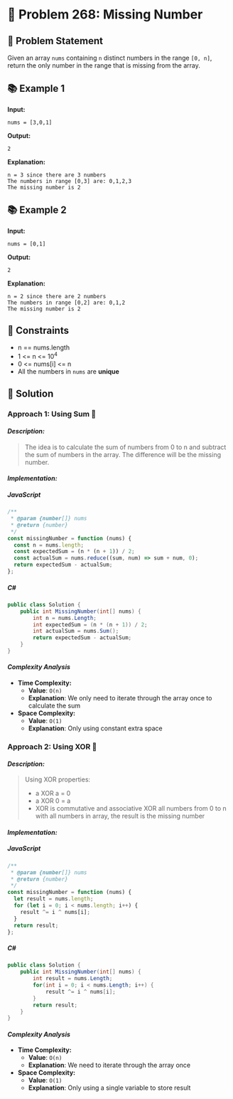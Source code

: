 # 💬 Problem 268: Missing Number

## 📝 Problem Statement

Given an array `nums` containing `n` distinct numbers in the range `[0, n]`, return the only number in the range that is missing from the array.

## 📚 Example 1

**Input:**

```
nums = [3,0,1]
```

**Output:**

```
2
```

**Explanation:**

```
n = 3 since there are 3 numbers
The numbers in range [0,3] are: 0,1,2,3
The missing number is 2
```

## 📚 Example 2

**Input:**

```
nums = [0,1]
```

**Output:**

```
2
```

**Explanation:**

```
n = 2 since there are 2 numbers
The numbers in range [0,2] are: 0,1,2
The missing number is 2
```

## 📏 Constraints

- n == nums.length
- 1 <= n <= 10<sup>4</sup>
- 0 <= nums[i] <= n
- All the numbers in `nums` are **unique**

## 🎯 Solution

### Approach 1: Using Sum 🚀

#### _Description:_

> The idea is to calculate the sum of numbers from 0 to n and subtract the sum of numbers in the array.
> The difference will be the missing number.

#### _Implementation:_

##### JavaScript

```javascript
/**
 * @param {number[]} nums
 * @return {number}
 */
const missingNumber = function (nums) {
  const n = nums.length;
  const expectedSum = (n * (n + 1)) / 2;
  const actualSum = nums.reduce((sum, num) => sum + num, 0);
  return expectedSum - actualSum;
};
```

##### C#

```csharp
public class Solution {
    public int MissingNumber(int[] nums) {
        int n = nums.Length;
        int expectedSum = (n * (n + 1)) / 2;
        int actualSum = nums.Sum();
        return expectedSum - actualSum;
    }
}
```

#### _Complexity Analysis_

- **Time Complexity:**
  - **Value**: `O(n)`
  - **Explanation**: We only need to iterate through the array once to calculate the sum
- **Space Complexity:**
  - **Value**: `O(1)`
  - **Explanation**: Only using constant extra space

### Approach 2: Using XOR 🚀

#### _Description:_

> Using XOR properties:
> - a XOR a = 0
> - a XOR 0 = a
> - XOR is commutative and associative
>   XOR all numbers from 0 to n with all numbers in array, the result is the missing number

#### _Implementation:_

##### JavaScript

```javascript
/**
 * @param {number[]} nums
 * @return {number}
 */
const missingNumber = function (nums) {
  let result = nums.length;
  for (let i = 0; i < nums.length; i++) {
    result ^= i ^ nums[i];
  }
  return result;
};
```

##### C#

```csharp
public class Solution {
    public int MissingNumber(int[] nums) {
        int result = nums.Length;
        for(int i = 0; i < nums.Length; i++) {
            result ^= i ^ nums[i];
        }
        return result;
    }
}
```

#### _Complexity Analysis_

- **Time Complexity:**
  - **Value**: `O(n)`
  - **Explanation**: We need to iterate through the array once
- **Space Complexity:**
  - **Value**: `O(1)`
  - **Explanation**: Only using a single variable to store result
